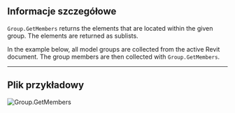 ## Informacje szczegółowe
`Group.GetMembers` returns the elements that are located within the given group. The elements are returned as sublists.

In the example below, all model groups are collected from the active Revit document. The group members are then collected with `Group.GetMembers`.

___
## Plik przykładowy

![Group.GetMembers](./Revit.Elements.Group.GetMembers_img.jpg)
